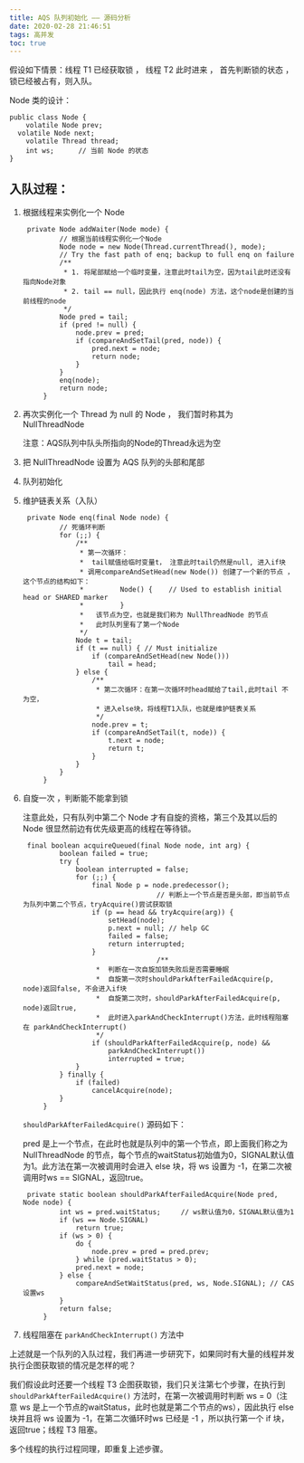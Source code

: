 ```yaml
---
title: AQS 队列初始化 —— 源码分析
date: 2020-02-28 21:46:51
tags: 高并发
toc: true
---
```


假设如下情景：线程 T1 已经获取锁 ， 线程 T2 此时进来 ， 首先判断锁的状态 ， 锁已经被占有，则入队。

Node 类的设计：

```
public class Node {
	volatile Node prev;
  volatile Node next;
	volatile Thread thread;
	int ws;      // 当前 Node 的状态
}
```

<!-- more -->

## 入队过程：

1. 根据线程来实例化一个 Node

   ```
    private Node addWaiter(Node mode) {
            // 根据当前线程实例化一个Node
            Node node = new Node(Thread.currentThread(), mode);
            // Try the fast path of enq; backup to full enq on failure
            /**
             * 1. 将尾部赋给一个临时变量，注意此时tail为空，因为tail此时还没有指向Node对象
             * 2. tail == null，因此执行 enq(node) 方法，这个node是创建的当前线程的node
             */
            Node pred = tail;
            if (pred != null) {
                node.prev = pred;
                if (compareAndSetTail(pred, node)) {
                    pred.next = node;
                    return node;
                }
            }
            enq(node);
            return node;
        }
   ```

2. 再次实例化一个 Thread 为 null 的 Node ， 我们暂时称其为 NullThreadNode

   注意：AQS队列中队头所指向的Node的Thread永远为空

3. 把 NullThreadNode 设置为 AQS 队列的头部和尾部

4. 队列初始化

5. 维护链表关系（入队）

   ```
    private Node enq(final Node node) {
            // 死循环判断
            for (;;) {
                /**
                 * 第一次循环：
                 *  tail赋值给临时变量t， 注意此时tail仍然是null, 进入if块
                 * 调用compareAndSetHead(new Node()) 创建了一个新的节点 ，这个节点的结构如下：
                 *         Node() {    // Used to establish initial head or SHARED marker
                 *         }
                 *   该节点为空，也就是我们称为 NullThreadNode 的节点
                 *   此时队列里有了第一个Node
                 */
                Node t = tail;
                if (t == null) { // Must initialize
                    if (compareAndSetHead(new Node()))
                        tail = head;
                } else {
                    /**
                     * 第二次循环：在第一次循环时head赋给了tail,此时tail 不为空，
                     * 进入else块，将线程T1入队，也就是维护链表关系
                     */
                    node.prev = t;
                    if (compareAndSetTail(t, node)) {
                        t.next = node;
                        return t;
                    }
                }
            }
        }
   ```

6. 自旋一次 ，判断能不能拿到锁

   注意此处，只有队列中第二个 Node 才有自旋的资格，第三个及其以后的 Node 很显然前边有优先级更高的线程在等待锁。

   ```
    final boolean acquireQueued(final Node node, int arg) {
            boolean failed = true;
            try {
                boolean interrupted = false;
                for (;;) {
                    final Node p = node.predecessor();
    								// 判断上一个节点是否是头部，即当前节点为队列中第二个节点，tryAcquire()尝试获取锁
                    if (p == head && tryAcquire(arg)) {
                        setHead(node);
                        p.next = null; // help GC
                        failed = false;
                        return interrupted;
                    }
    								/**
                     *  判断在一次自旋加锁失败后是否需要睡眠
                     * 	自旋第一次时shouldParkAfterFailedAcquire(p, node)返回false, 不会进入if块
                     * 	自旋第二次时，shouldParkAfterFailedAcquire(p, node)返回true,
                     * 	此时进入parkAndCheckInterrupt()方法，此时线程阻塞在 parkAndCheckInterrupt()
                     */
                    if (shouldParkAfterFailedAcquire(p, node) &&
                        parkAndCheckInterrupt())
                        interrupted = true;
                }
            } finally {
                if (failed)
                    cancelAcquire(node);
            }
        }
   ```

   `shouldParkAfterFailedAcquire()`  源码如下：

   pred 是上一个节点，在此时也就是队列中的第一个节点，即上面我们称之为 NullThreadNode 的节点，每个节点的waitStatus初始值为0，SIGNAL默认值为1。此方法在第一次被调用时会进入 else 块，将 ws 设置为 -1，在第二次被调用时ws == SIGNAL，返回true。

   ```
    private static boolean shouldParkAfterFailedAcquire(Node pred, Node node) {
            int ws = pred.waitStatus;     // ws默认值为0，SIGNAL默认值为1
            if (ws == Node.SIGNAL)
                return true;
            if (ws > 0) {
                do {
                    node.prev = pred = pred.prev;
                } while (pred.waitStatus > 0);
                pred.next = node;
            } else {
                compareAndSetWaitStatus(pred, ws, Node.SIGNAL); // CAS设置ws
            }
            return false;
        }
   ```

7. 线程阻塞在 `parkAndCheckInterrupt()` 方法中

上述就是一个队列的入队过程，我们再进一步研究下，如果同时有大量的线程并发执行企图获取锁的情况是怎样的呢？

我们假设此时还要一个线程 T3 企图获取锁，我们只关注第七个步骤，在执行到 `shouldParkAfterFailedAcquire()` 方法时，在第一次被调用时判断 ws = 0（注意 ws 是上一个节点的waitStatus，此时也就是第二个节点的ws），因此执行 else 块并且将 ws 设置为 -1，在第二次循环时ws 已经是 -1 ，所以执行第一个 if 块，返回true；线程 T3 阻塞。

多个线程的执行过程同理，即重复上述步骤。